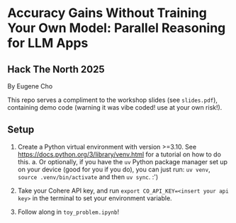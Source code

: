 # Accuracy Gains Without Training Your Own Model: Parallel Reasoning for LLM Apps
## Hack The North 2025
By Eugene Cho

This repo serves a compliment to the workshop slides (see `slides.pdf`), containing demo code (warning it was vibe coded! use at your own risk!).


## Setup
1. Create a Python virtual environment with version >=3.10. See https://docs.python.org/3/library/venv.html for a tutorial on how to do this.
a. Or optionally, if you have the `uv` Python package manager set up on your device (good for you if you do), you can just run: `uv venv`, `source .venv/bin/activate` and then `uv sync`. :')

2. Take your Cohere API key, and run `export CO_API_KEY=<insert your api key>` in the terminal to set your environment variable.

3. Follow along in `toy_problem.ipynb`!
